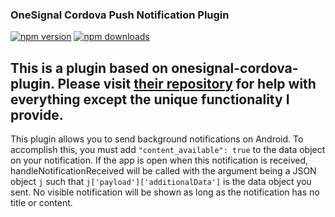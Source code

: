 ### OneSignal Cordova Push Notification Plugin
[![npm version](https://img.shields.io/npm/v/onesignal-cordova-plugin.svg)](https://www.npmjs.com/package/onesignal-silent-cordova-plugin)
[![npm downloads](https://img.shields.io/npm/dm/onesignal-cordova-plugin.svg)](https://www.npmjs.com/package/onesignal-silent-cordova-plugin)

## This is a plugin based on onesignal-cordova-plugin. Please visit [their repository](https://github.com/OneSignal/OneSignal-Cordova-SDK) for help with everything except the unique functionality I provide.
This plugin allows you to send background notifications on Android. To accomplish this, you must add `"content_available": true` to the data object on your notification. If the app is open when this notification is received, handleNotificationReceived will be called with the argument being a JSON object `j` such that `j['payload']['additionalData']` is the data object you sent. No visible notification will be shown as long as the notification has no title or content.

